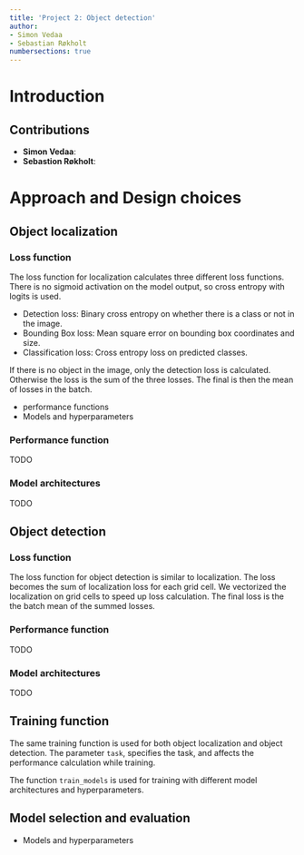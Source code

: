 ```yaml
---
title: 'Project 2: Object detection'
author:
- Simon Vedaa
- Sebastian Røkholt
numbersections: true
---
```


# Introduction

## Contributions


- **Simon Vedaa**:
- **Sebastion Røkholt**:

# Approach and Design choices


## Object localization

### Loss function

The loss function for localization calculates three different loss functions. 
There is no sigmoid activation on the model output, so cross entropy with logits 
is used.

- Detection loss: Binary cross entropy on whether there is a class or not in the image.
- Bounding Box loss: Mean square error on bounding box coordinates and size.
- Classification loss: Cross entropy loss on predicted classes.

If there is no object in the image, only the detection loss is calculated.
Otherwise the loss is the sum of the three losses.
The final is then the mean of losses in the batch.


- performance functions
- Models and hyperparameters

### Performance function
TODO


### Model architectures
TODO


## Object detection

### Loss function

The loss function for object detection is similar to localization.
The loss becomes the sum of localization loss for each grid cell.
We vectorized the localization on grid cells to speed up loss calculation.
The final loss is the the batch mean of the summed losses.


### Performance function
TODO

### Model architectures
TODO

## Training function

The same training function is used for both object localization and 
object detection. The parameter ```task```, specifies the task, and affects
the performance calculation while training.

The function ```train_models``` is used for training with different model 
architectures and hyperparameters.



## Model selection and evaluation



- Models and hyperparameters
